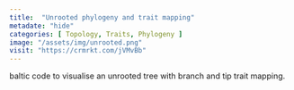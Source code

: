 ```yaml
---
title:  "Unrooted phylogeny and trait mapping"
metadate: "hide"
categories: [ Topology, Traits, Phylogeny ]
image: "/assets/img/unrooted.png"
visit: "https://crmrkt.com/jVMvBb"
---
```

baltic code to visualise an unrooted tree with branch and tip trait mapping.
